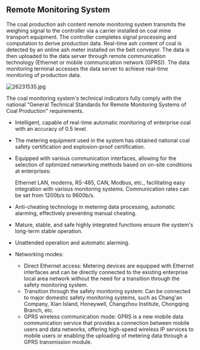 ## Remote Monitoring System

The coal production ash content remote monitoring system transmits the weighing signal to the controller via a carrier installed on coal mine transport equipment. The controller completes signal processing and computation to derive production data. Real-time ash content of coal is detected by an online ash meter installed on the belt conveyor. The data is then uploaded to the data server through remote communication technology (Ethernet or mobile communication network (GPRS)). The data monitoring terminal accesses the data server to achieve real-time monitoring of production data.

![26231535.jpg](https://i.postimg.cc/x8XdyRP0/26231535.jpg)

The coal monitoring system's technical indicators fully comply with the national "General Technical Standards for Remote Monitoring Systems of Coal Production" requirements.

- Intelligent, capable of real-time automatic monitoring of enterprise coal with an accuracy of 0.5 level.

- The metering equipment used in the system has obtained national coal safety certification and explosion-proof certification.

- Equipped with various communication interfaces, allowing for the selection of optimized networking methods based on on-site conditions at enterprises:

  Ethernet LAN, modems, RS-485, CAN, Modbus, etc., facilitating easy integration with various monitoring systems. Communication rates can be set from 1200b/s to 9600b/s.

- Anti-cheating technology in metering data processing, automatic alarming, effectively preventing manual cheating.

- Mature, stable, and safe highly integrated functions ensure the system's long-term stable operation.

- Unattended operation and automatic alarming.

- Networking modes:

  - Direct Ethernet access: Metering devices are equipped with Ethernet interfaces and can be directly connected to the existing enterprise local area network without the need for a transition through the safety monitoring system.
  - Transition through the safety monitoring system: Can be connected to major domestic safety monitoring systems, such as Chang'an Company, Xian Island, Honeywell, Changzhou Institute, Chongqing Branch, etc.
  - GPRS wireless communication mode: GPRS is a new mobile data communication service that provides a connection between mobile users and data networks, offering high-speed wireless IP services to mobile users or enabling the uploading of metering data through a GPRS transmission module.
